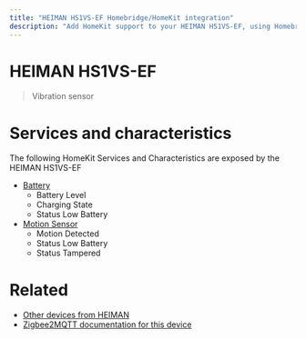 ```yaml
---
title: "HEIMAN HS1VS-EF Homebridge/HomeKit integration"
description: "Add HomeKit support to your HEIMAN HS1VS-EF, using Homebridge, Zigbee2MQTT and homebridge-z2m."
---
```

<!---
This file has been GENERATED using src/docgen/docgen.ts
DO NOT EDIT THIS FILE MANUALLY!
-->
# HEIMAN HS1VS-EF
> Vibration sensor


# Services and characteristics
The following HomeKit Services and Characteristics are exposed by
the HEIMAN HS1VS-EF

* [Battery](../../battery.md)
  * Battery Level
  * Charging State
  * Status Low Battery
* [Motion Sensor](../../sensors.md)
  * Motion Detected
  * Status Low Battery
  * Status Tampered


# Related
* [Other devices from HEIMAN](../index.md#heiman)
* [Zigbee2MQTT documentation for this device](https://www.zigbee2mqtt.io/devices/HS1VS-EF.html)